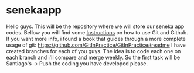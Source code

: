# senekaapp
Hello guys. This will be the repository where we will store our seneka app codes. Bellow you will find some [Instructions](Instructions.md) on how to use Git and Github. If you want more info, i found a book that guides through a more complete usage of git: https://github.com/GitInPractice/GitInPractice#readme
I have created branches for each of you guys. The idea is to code each one on each branch and i'll compare and merge weekly.
So the first task will be Santiago's -> Push the coding you have developed please.
